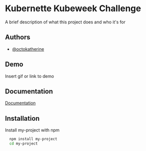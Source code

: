 
# Kubernette Kubeweek Challenge

A brief description of what this project does and who it's for


## Authors

- [@octokatherine](https://www.github.com/octokatherine)


## Demo

Insert gif or link to demo


## Documentation

[Documentation](https://linktodocumentation)


## Installation

Install my-project with npm

```bash
  npm install my-project
  cd my-project
```
    